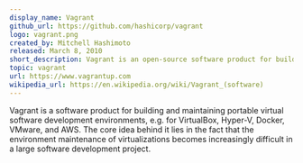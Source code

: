 ```yaml
---
display_name: Vagrant
github_url: https://github.com/hashicorp/vagrant
logo: vagrant.png
created_by: Mitchell Hashimoto
released: March 8, 2010
short_description: Vagrant is an open-source software product for building and maintaining portable virtual software development environments.
topic: vagrant
url: https://www.vagrantup.com
wikipedia_url: https://en.wikipedia.org/wiki/Vagrant_(software)
---
```

Vagrant is a software product for building and maintaining portable virtual software development environments, e.g. for VirtualBox, Hyper-V, Docker, VMware, and AWS. The core idea behind it lies in the fact that the environment maintenance of virtualizations becomes increasingly difficult in a large software development project.
